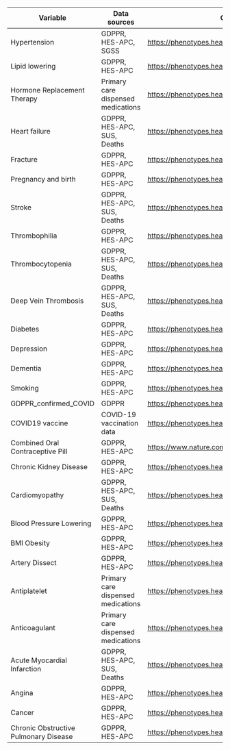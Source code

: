 | Variable | Data sources | Codelist source or code matching logic | Additional specifications |
| -------- | ------------ | -------------------------------------- | ------------------------- |
| Hypertension | GDPPR, HES-APC, SGSS | https://phenotypes.healthdatagateway.org/phenotypes/PH1606/version/3386/detail/ |  |
| Lipid lowering | GDPPR, HES-APC | https://phenotypes.healthdatagateway.org/phenotypes/PH1633/version/3241/detail/ |  |
| Hormone Replacement Therapy | Primary care dispensed medications | https://phenotypes.healthdatagateway.org/phenotypes/PH1632/version/3240/detail/ |  |
| Heart failure | GDPPR, HES-APC, SUS, Deaths | https://phenotypes.healthdatagateway.org/phenotypes/PH1631/version/3239/detail/ |  |
| Fracture | GDPPR, HES-APC | https://phenotypes.healthdatagateway.org/phenotypes/PH1630/version/3238/detail/ |  |
| Pregnancy and birth | GDPPR, HES-APC | https://phenotypes.healthdatagateway.org/phenotypes/PH1629/version/3237/detail/ |  |
| Stroke | GDPPR, HES-APC, SUS, Deaths | https://phenotypes.healthdatagateway.org/phenotypes/PH1628/version/3236/detail/ |  |
| Thrombophilia | GDPPR, HES-APC | https://phenotypes.healthdatagateway.org/phenotypes/PH1627/version/3235/detail/ |  |
| Thrombocytopenia | GDPPR, HES-APC, SUS, Deaths | https://phenotypes.healthdatagateway.org/phenotypes/PH1626/version/3234/detail/ |  |
| Deep Vein Thrombosis | GDPPR, HES-APC, SUS, Deaths | https://phenotypes.healthdatagateway.org/phenotypes/PH1625/version/3233/detail/ |  |
| Diabetes | GDPPR, HES-APC | https://phenotypes.healthdatagateway.org/phenotypes/PH1624/version/3232/detail/ |  |
| Depression | GDPPR, HES-APC | https://phenotypes.healthdatagateway.org/phenotypes/PH1623/version/3231/detail/ |  |
| Dementia | GDPPR, HES-APC | https://phenotypes.healthdatagateway.org/phenotypes/PH1622/version/3230/detail/ |  |
| Smoking | GDPPR, HES-APC | https://phenotypes.healthdatagateway.org/phenotypes/PH1621/version/3229/detail/ |  |
| GDPPR_confirmed_COVID | GDPPR | https://phenotypes.healthdatagateway.org/phenotypes/PH1620/version/3228/detail/ |  |
| COVID19 vaccine | COVID-19 vaccination data | https://phenotypes.healthdatagateway.org/phenotypes/PH1619/version/3227/detail/ |  |
| Combined Oral Contraceptive Pill | GDPPR, HES-APC | https://www.nature.com/articles/s41467-024-49634-x#MOESM1 |  |
| Chronic Kidney Disease | GDPPR, HES-APC | https://phenotypes.healthdatagateway.org/phenotypes/PH1617/version/3225/detail/ |  |
| Cardiomyopathy | GDPPR, HES-APC, SUS, Deaths | https://phenotypes.healthdatagateway.org/phenotypes/PH1616/version/3224/detail/ |  |
| Blood Pressure Lowering | GDPPR, HES-APC | https://phenotypes.healthdatagateway.org/phenotypes/PH1615/version/3223/detail/ |  |
| BMI Obesity | GDPPR, HES-APC | https://phenotypes.healthdatagateway.org/phenotypes/PH1614/version/3222/detail/ |  |
| Artery Dissect | GDPPR, HES-APC | https://phenotypes.healthdatagateway.org/phenotypes/PH1613/version/3221/detail/ |  |
| Antiplatelet | Primary care dispensed medications | https://phenotypes.healthdatagateway.org/phenotypes/PH1612/version/3220/detail/ |  |
| Anticoagulant | Primary care dispensed medications | https://phenotypes.healthdatagateway.org/phenotypes/PH1611/version/3219/detail/ |  |
| Acute Myocardial Infarction | GDPPR, HES-APC, SUS, Deaths | https://phenotypes.healthdatagateway.org/phenotypes/PH1610/version/3218/detail/ |  |
| Angina | GDPPR, HES-APC | https://phenotypes.healthdatagateway.org/phenotypes/PH1609/version/3217/detail/ |  |
| Cancer | GDPPR, HES-APC | https://phenotypes.healthdatagateway.org/phenotypes/PH1608/version/3216/detail/ |  |
| Chronic Obstructive Pulmonary Disease | GDPPR, HES-APC | https://phenotypes.healthdatagateway.org/phenotypes/PH1607/version/3214/detail/ |  |
